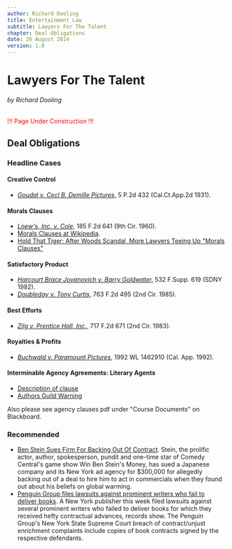 ```yaml
---
author: Richard Dooling
title: Entertainment Law
subtitle: Lawyers For The Talent
chapter: Deal Obligations
date: 26 August 2014
version: 1.0
---
```


# Lawyers For The Talent

###### by Richard Dooling

<span style="color: red">!!! Page Under Construction !!!</span>

## Deal Obligations

### Headline Cases ###
 
#### Creative Control

* [*Goudal v. Cecl B. Demille Pictures,*][goudal] 5 P.2d 432 (Cal.Ct.App.2d 1931).

#### Morals Clauses ####

* [*Loew's, Inc. v. Cole,*][loews] 185 F.2d 641 (9th Cir. 1960).
* [Morals Clauses at Wikipedia][morals].
* [Hold That Tiger: After Woods Scandal, More Lawyers Teeing Up "Morals Clauses"][tiger_morals]

#### Satisfactory Product ####
* [*Harcourt Brace Jovanovich v. Barry Goldwater,*][goldwater] 532 F.Supp. 619 (SDNY 1982).
* [*Doubleday v. Tony Curtis,*][doubleday] 763 F.2d 495 (2nd Cir. 1985).

#### Best Efforts
* [*Zilg v. Prentice Hall, Inc.,*][zilg] 717 F.2d 671 (2nd Cir. 1983). 

#### Royalties & Profits
* [*Buchwald v. Paramount Pictures,*][net_profits] 1992 WL 1462910 (Cal. App. 1992).

#### Interminable Agency Agreements: Literary Agents

* [Description of clause](http://accrispin.blogspot.com/2011/04/interminable-agency-clause.html)
* [Authors Guild Warning](http://www.ninc.com/writers_resources/interminable.asp)

Also please see agency clauses pdf under "Course Documents" on Blackboard.

### Recommended ###

* [Ben Stein Sues Firm For Backing Out Of Contract][stein]. Stein, the prolific actor, author, spokesperson, pundit and one-time star of Comedy Central's game show Win Ben Stein's Money, has sued a Japanese company and its New York ad agency for $300,000 for allegedly backing out of a deal to hire him to act in commercials when they found out about his beliefs on global warming.
* [Penguin Group files lawsuits against prominent writers who fail to deliver books][penguin]. A New York publisher this week filed lawsuits against several prominent writers who failed to deliver books for which they received hefty contractual advances, records show. The Penguin Group's New York State Supreme Court breach of contract/unjust enrichment complaints include copies of book contracts signed by the respective defendants.

[goldwater]: http://lawschool.westlaw.com/shared/westlawRedirect.aspx?task=find&cite=532+F.Supp.+619&appflag=67.12 "Harcourt v. Goldwater"
[doubleday]: http://lawschool.westlaw.com/shared/westlawRedirect.aspx?task=find&cite=763+F.2d+495&appflag=67.12 "Doubleday v. Tony Curtis"
[zilg]:	http://lawschool.westlaw.com/shared/westlawRedirect.aspx?task=find&cite=717+F.2d+671&appflag=67.12 "Zilg v. Prentice Hall"
[buchwald]: http://lawschool.westlaw.com/shared/westlawRedirect.aspx?task=find&cite=1990+WL+357611&appflag=67.12 "Buchwald v. Paramount Pictures"
[goudal]: http://lawschool.westlaw.com/shared/westlawRedirect.aspx?task=find&cite=5+p2d+432&appflag=67.12 "Goudal v. Cecil B. Demille"
[loews]: http://lawschool.westlaw.com/shared/westlawRedirect.aspx?task=find&cite=185+F.2d+641&appflag=67.12 "Loew's Inc v. Cole"
[morals]: http://en.wikipedia.org/wiki/Morals_clause "Morals clauses"
[stein]: http://www.hollywoodreporter.com/thr-esq/ben-stein-global-warming-lawsuit-280816 "Ben Stein Contract Lawsuit"
[net_profits]: http://lawschool.westlaw.com/shared/westlawRedirect.aspx?task=find&cite=1992+WL+1462910&appflag=67.12	"Net Profits in Buchwald"
[penguin]: http://www.thesmokinggun.com/buster/penguin-group/book-publisher-sues-over-advances-657390 "Penguin Lawsuit For Undelivered Mss"
[tiger_morals]:	http://www.abajournal.com/magazine/article/hold_that_tiger/ "Tiger Woods and Morals Clauses"
